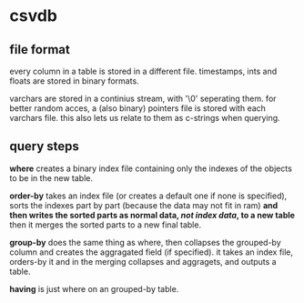 csvdb
========

file format
-------------
every column in a table is stored in a different file.
timestamps, ints and floats are stored in binary formats.

varchars are stored in a continius stream, with '\0' seperating them.
for better random acces, a (also binary) pointers file is stored with each varchars file.
this also lets us relate to them as c-strings when querying.

query steps
----------
**where** creates a binary index file containing only the indexes of the objects to be in the new table.

**order-by** takes an index file (or creates a default one if none is specified), sorts the indexes part by part (because the data may not fit in ram) 
**and then writes the sorted parts as normal data, *not index data*, to a new table**
then it merges the sorted parts to a new final table.

**group-by** does the same thing as where, then collapses the grouped-by column and creates the aggragated field (if specified).
it takes an index file, orders-by it and in the merging collapses and aggragets, and outputs a table.

**having** is just where on an grouped-by table.